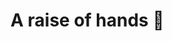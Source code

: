 # A raise of hands 👋

<!-- - ### Who's working with TypeScript? 🙋🙋‍♀️ -->

<!-- - ### Who wishes they could be working with TypeScript? -->

<!-- What if... We could?* -->

<!-- *...sorta -->

<!-- ```javascript -->
<!-- function addFive(num) { -->
<!--     return num + 5; -->
<!-- } -->
<!-- addFive("5"); -->
<!-- // "55" -->
<!-- ``` -->


<!-- ```javascript -->
<!-- function addFive(num) { -->
<!--     return num + 5; -->
<!-- } -->
<!-- addFive("5"); 🔥 Argument of type 'string' is not assignable to parameter of type 'number'. -->
<!-- ``` -->
